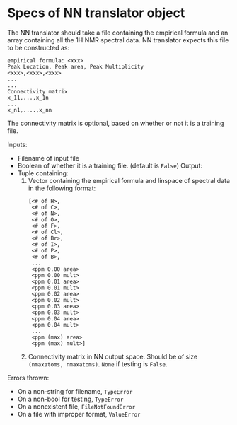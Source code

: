 # Specs of NN translator object

The NN translator should take a file containing the empirical formula and an
array containing all the 1H NMR spectral data. NN translator expects this file
to be constructed as:
```
empirical formula: <xxx>
Peak Location, Peak area, Peak Multiplicity
<xxx>,<xxx>,<xxx>
...
...
Connectivity matrix
x_11,...,x_1n
...
x_n1,....,x_nn
```

The connectivity matrix is optional, based on whether or not it is a training
file.

Inputs:
 * Filename of input file
 * Boolean of whether it is a training file. (default is `False`)
Output:
 * Tuple containing:
   1.  Vector containing the empirical formula and linspace of spectral data in
   		the following format:
		```
		[<# of H>,
		 <# of C>,
		 <# of N>,
		 <# of O>,
		 <# of F>,
		 <# of Cl>,
		 <# of Br>,
		 <# of I>,
		 <# of P>,
		 <# of B>,
		 ...
		 <ppm 0.00 area>
		 <ppm 0.00 mult>
		 <ppm 0.01 area>
		 <ppm 0.01 mult>
		 <ppm 0.02 area>
		 <ppm 0.02 mult>
		 <ppm 0.03 area>
		 <ppm 0.03 mult>
		 <ppm 0.04 area>
		 <ppm 0.04 mult>
		 ...
		 <ppm (max) area>
		 <ppm (max) mult>]
		 ```
   2. Connectivity matrix in NN output space. Should be of size `(nmaxatoms,
	  nmaxatoms)`. `None` if testing is `False`.

Errors thrown:
 * On a non-string for filename, `TypeError`
 * On a non-bool for testing, `TypeError`
 * On a nonexistent file, `FileNotFoundError`
 * On a file with improper format, `ValueError`

